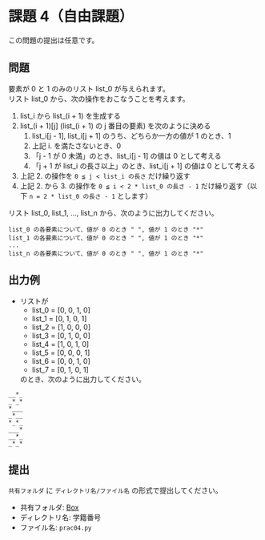 # 課題 4（自由課題）

この問題の提出は任意です。

## 問題

要素が 0 と 1 のみのリスト list_0 が与えられます。  
リスト list_0 から、次の操作をおこなうことを考えます。

1. list_i から list_(i + 1) を生成する
1. list_(i + 1)[j] (list_(i + 1) の j 番目の要素) を次のように決める
   1. list_i[j - 1], list_i[j + 1] のうち、どちらか一方の値が 1 のとき、1
   1. 上記 i. を満たさないとき、0
   1. 「j - 1 が 0 未満」のとき、list_i[j - 1] の値は 0 として考える
   1. 「j + 1 が list_i の長さ以上」のとき、list_i[j + 1] の値は 0 として考える
1. 上記 2. の操作を `0 ≦ j < list_i の長さ` だけ繰り返す
1. 上記 2. から 3. の操作を `0 ≦ i < 2 * list_0 の長さ - 1` だけ繰り返す（以下 `n = 2 * list_0 の長さ - 1` とします）

リスト list_0, list_1, ..., list_n から、次のように出力してください。

```
list_0 の各要素について、値が 0 のとき " ", 値が 1 のとき "*"
list_1 の各要素について、値が 0 のとき " ", 値が 1 のとき "*"
...
list_n の各要素について、値が 0 のとき " ", 値が 1 のとき "*"
```

## 出力例

<ul>
  <li>リストが
    <ul>
      <li>list_0 = [0, 0, 1, 0]</li>
      <li>list_1 = [0, 1, 0, 1]</li>
      <li>list_2 = [1, 0, 0, 0]</li>
      <li>list_3 = [0, 1, 0, 0]</li>
      <li>list_4 = [1, 0, 1, 0]</li>
      <li>list_5 = [0, 0, 0, 1]</li>
      <li>list_6 = [0, 0, 1, 0]</li>
      <li>list_7 = [0, 1, 0, 1]</li>
    </ul>
    のとき、次のように出力してください。
  </li>
</ul>

```
__*_
_*_*
*___
_*__
*_*_
___*
__*_
_*_*
```

## 提出

`共有フォルダ` に `ディレクトリ名/ファイル名` の形式で提出してください。

- 共有フォルダ: [Box](https://tdu.box.com/s/78f5dthrpdfqfjsipo4k5m44an4u09s4)
- ディレクトリ名: 学籍番号
- ファイル名: `prac04.py`

